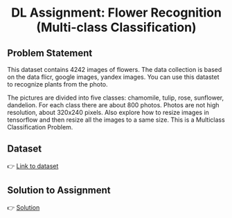 <h1 align="center">DL Assignment: Flower Recognition (Multi-class Classification)</h1>

## Problem Statement

This dataset contains 4242 images of flowers.
The data collection is based on the data flicr, google images, yandex images.
You can use this datastet to recognize plants from the photo.

The pictures are divided into five classes: chamomile, tulip, rose, sunflower, dandelion.
For each class there are about 800 photos. Photos are not high resolution, about 320x240 pixels.
Also explore how to resize images in tensorflow and then resize all the images to a same size.
This is a Multiclass Classification Problem.

## Dataset

👉 [Link to dataset](https://drive.google.com/file/d/1-OX6wn5gA-bJpjPNfSyaYQLz-A-AB_uj/view?usp=sharing)

## Solution to Assignment

👉 [Solution](./flower_recognition.ipynb)
